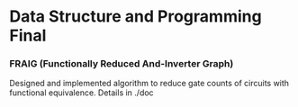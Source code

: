 # Data Structure and Programming Final
### FRAIG (Functionally Reduced And-Inverter Graph)

Designed and implemented algorithm to reduce gate counts of circuits with functional equivalence.
Details in ./doc
